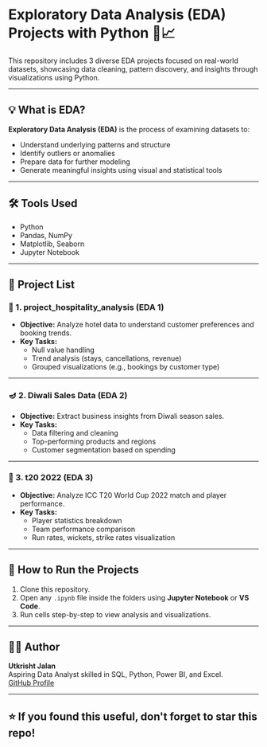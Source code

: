 # Exploratory Data Analysis (EDA) Projects with Python 🧠📈

This repository includes 3 diverse EDA projects focused on real-world datasets, showcasing data cleaning, pattern discovery, and insights through visualizations using Python.

---

## 💡 What is EDA?

**Exploratory Data Analysis (EDA)** is the process of examining datasets to:
- Understand underlying patterns and structure
- Identify outliers or anomalies
- Prepare data for further modeling
- Generate meaningful insights using visual and statistical tools

---

## 🛠 Tools Used
- Python
- Pandas, NumPy
- Matplotlib, Seaborn
- Jupyter Notebook

---

## 📁 Project List

### 🏨 1. project_hospitality_analysis (EDA 1)
- **Objective:** Analyze hotel data to understand customer preferences and booking trends.
- **Key Tasks:** 
  - Null value handling  
  - Trend analysis (stays, cancellations, revenue)  
  - Grouped visualizations (e.g., bookings by customer type)

---

### 🪔 2. Diwali Sales Data (EDA 2)
- **Objective:** Extract business insights from Diwali season sales.
- **Key Tasks:** 
  - Data filtering and cleaning  
  - Top-performing products and regions  
  - Customer segmentation based on spending

---

### 🏏 3. t20 2022 (EDA 3)
- **Objective:** Analyze ICC T20 World Cup 2022 match and player performance.
- **Key Tasks:**  
  - Player statistics breakdown  
  - Team performance comparison  
  - Run rates, wickets, strike rates visualization

---

## 🚀 How to Run the Projects

1. Clone this repository.
2. Open any `.ipynb` file inside the folders using **Jupyter Notebook** or **VS Code**.
3. Run cells step-by-step to view analysis and visualizations.

---

## 👨‍💻 Author

**Utkrisht Jalan**  
Aspiring Data Analyst skilled in SQL, Python, Power BI, and Excel.  
[GitHub Profile](https://github.com/Utkrisht2026)

---

## ⭐ If you found this useful, don't forget to star this repo!
